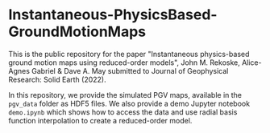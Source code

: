 # Instantaneous-PhysicsBased-GroundMotionMaps
This is the public repository for the paper
"Instantaneous physics-based ground motion maps using reduced-order models",
John M. Rekoske, Alice-Agnes Gabriel & Dave A. May submitted to
Journal of Geophysical Research: Solid Earth (2022).

In this repository, we provide the simulated PGV maps, available in the
`pgv_data` folder as HDF5 files. We also provide a demo Jupyter notebook
`demo.ipynb` which shows how to access the data and use radial basis function interpolation
to create a reduced-order model.
